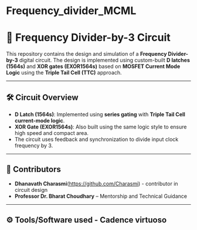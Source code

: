 # Frequency_divider_MCML
# 🔁 Frequency Divider-by-3 Circuit

This repository contains the design and simulation of a **Frequency Divider-by-3** digital circuit. The design is implemented using custom-built **D latches (1564s)** and **XOR gates (EXOR1564s)** based on **MOSFET Current Mode Logic** using the **Triple Tail Cell (TTC)** approach.

---

## 🛠️ Circuit Overview

- **D Latch (1564s)**: Implemented using **series gating** with **Triple Tail Cell current-mode logic**.
- **XOR Gate (EXOR1564s)**: Also built using the same logic style to ensure high speed and compact area.
- The circuit uses feedback and synchronization to divide input clock frequency by 3.

---
## 👥 Contributors

- **Dhanavath Charasmi**(https://github.com/Charasmi) - contributor in circuit design
- **Professor Dr. Bharat Choudhary** – Mentorship and Technical Guidance

---

## ⚙ Tools/Software used - Cadence virtuoso





